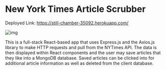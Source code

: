 # New York Times Article Scrubber

Deployed Link: https://still-chamber-35092.herokuapp.com/ 

![img](https://i.gyazo.com/9161565370d3f205167e69914890daa3.png)

This is a full-stack React-based app that uses Express.js and the Axios.js library to make HTTP requests and pull from the NYTimes API. The data is then displayed within React components and the user may save articles that they like into a MongoDB database. Saved articles can be clicked into for additional article information as well as deleted from the client database.